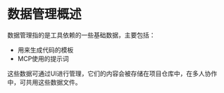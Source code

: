 # 数据管理概述

数据管理指的是工具依赖的一些基础数据，主要包括：

- 用来生成代码的模板
- MCP使用的提示词

这些数据可通过UI进行管理，它们的内容会被存储在项目仓库中，在多人协作中，可共用这些数据文件。